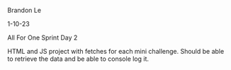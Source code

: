 Brandon Le

1-10-23

All For One Sprint Day 2

HTML and JS project with fetches for each mini challenge. Should be able to retrieve the data and be able to console log it.    
